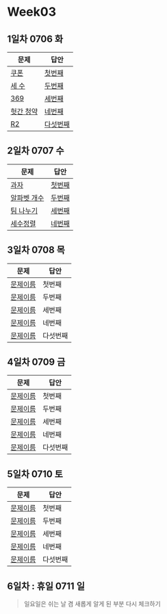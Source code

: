 # Week03

## 1일차 0706 화

| 문제                 | 답안                | 
| -------------------- | ------------------- | 
| [쿠폰](https://www.acmicpc.net/problem/10179) | [첫번째](JavaAlgorithm/week03/bj_10189_ksj.java) |
| [세 수](https://www.acmicpc.net/problem/10817) | [두번째](week03/bj_10817_ksj.java) |
| [369](https://www.acmicpc.net/problem/17614) | [세번째](week03/bj_17614_ksj.java) |
| [헛간 청약](https://www.acmicpc.net/problem/19698) | [네번째](week03/bj_19698_ksj.java) |
| [R2](https://www.acmicpc.net/problem/3046) | [다섯번째](week03/bj_3046_ksj.java) |

## 2일차 0707 수

| 문제                 | 답안                | 
| -------------------- | ------------------- | 
| [과자](https://www.acmicpc.net/problem/10156) | [첫번째](week03/bj_10156_ksj.java) |
| [알파벳 개수](https://www.acmicpc.net/problem/10808) | [두번째](week03/bj_10808_ksj.java) |
| [팀 나누기](https://www.acmicpc.net/problem/13866) | [세번째](week03/bj_13866_ksj.java) |
| [세수정렬](https://www.acmicpc.net/problem/2752) | [네번째](week03/bj_2752_ksj.java) |

## 3일차 0708 목

| 문제                 | 답안                | 
| -------------------- | ------------------- | 
| [문제이름](문제링크) | 첫번째 |
| [문제이름](문제링크) | 두번째 |
| [문제이름](문제링크) | 세번째 |
| [문제이름](문제링크) | 네번째 |
| [문제이름](문제링크) | 다섯번째 |

## 4일차 0709 금

| 문제                 | 답안                | 
| -------------------- | ------------------- | 
| [문제이름](문제링크) | 첫번째 |
| [문제이름](문제링크) | 두번째 |
| [문제이름](문제링크) | 세번째 |
| [문제이름](문제링크) | 네번째 |
| [문제이름](문제링크) | 다섯번째 |

## 5일차 0710 토

| 문제                 | 답안                | 
| -------------------- | ------------------- | 
| [문제이름](문제링크) | 첫번째 |
| [문제이름](문제링크) | 두번째 |
| [문제이름](문제링크) | 세번째 |
| [문제이름](문제링크) | 네번째 |
| [문제이름](문제링크) | 다섯번째 |


## 6일차 : 휴일 0711 일
> 일요일은 쉬는 날 겸 새롭게 알게 된 부분 다시 체크하기
